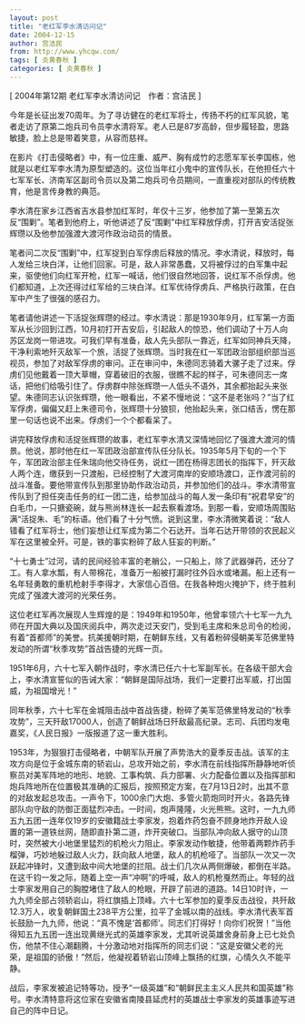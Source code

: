 ```yaml
---
layout: post
title: "老红军李水清访问记"
date: 2004-12-15
author: 宫洁民
from: http://www.yhcqw.com/
tags: [ 炎黄春秋 ]
categories: [ 炎黄春秋 ]
---
```



[ 2004年第12期 老红军李水清访问记　作者：宫洁民 ]


今年是长征出发70周年。为了寻访健在的老红军将士，传扬不朽的红军风貌，笔者走访了原第二炮兵司令员李水清将军。老人已是87岁高龄，但步履轻盈，思路敏捷，脸上总是带着笑意，从容而慈祥。


在影片《打击侵略者》中，有一位庄重、威严、胸有成竹的志愿军军长李国栋，他就是以老红军李水清为原型塑造的。这位当年红小鬼中的宣传队长，在他担任六十七军军长、济南军区副司令员以及第二炮兵司令员期间，一直重视对部队的传统教育，他是言传身教的典范。


李水清在家乡江西省吉水县参加红军时，年仅十三岁，他参加了第一至第五次反“围剿”。笔者到他府上，听他讲述了反“围剿”中红军释放俘虏，打开吉安活捉张辉瓒以及他参加强渡大渡河作政治动员的情景。


笔者问二次反“围剿”中，红军捉到白军俘虏后释放的情况。李水清说，释放时，每人发给三块白洋，让他们回家。可是，敌人非常愚蠢，又将被俘过的白军集中起来，驱使他们向红军开枪，红军一喊话，他们很自然地回答，说红军不杀俘虏。他们都知道，上次还得过红军给的三块白洋。红军优待俘虏兵、严格执行政策，在白军中产生了很强的感召力。


笔者请他讲述一下活捉张辉瓒的经过。李水清说：那是1930年9月，红军第一方面军从长沙回到江西，10月初打开吉安后，引起敌人的惊恐，他们调动了十万人向苏区龙岗一带进攻。可我们早有准备，敌人先头部队一靠近，红军如同神兵天降，干净利索地歼灭敌军一个旅，活捉了张辉瓒。当时我在红一军团政治部组织部当巡视员，参加了对敌军俘虏的审问。正在审问中，朱德同志骑着大骡子走了过来。俘虏们见他戴着一顶大草帽，穿着破旧的衣服，很瞧不起的样子，可朱德同志一席话，把他们给吸引住了。俘虏群中除张辉瓒一人低头不语外，其余都抬起头来张望。朱德同志认识张辉瓒，他一眼看出，不紧不慢地说：“这不是老张吗？”当了红军俘虏，偏偏又赶上朱德司令，张辉瓒十分狼狈，他抬起头来，张口结舌，愣在那里一句话也说不出来。俘虏们一个个都看呆了。


讲完释放俘虏和活捉张辉瓒的故事，老红军李水清又深情地回忆了强渡大渡河的情景。他说，那时他在红一军团政治部宣传队任分队长。1935年5月下旬的一个下午，军团政治部主任朱瑞向他交待任务，说红一团在杨得志团长的指挥下，歼灭敌人两个连，缴获到一只渡船，已经控制了大渡河南岸的安顺场渡口，正作渡河前的战斗准备。要他带宣传队到那里协助作政治动员，并参加他们的战斗。李水清带宣传队到了担任突击任务的红一团二连，给参加战斗的每人发一条印有“祝君早安”的白毛巾，一只搪瓷碗，就与熊尚林连长一起去察看渡场。到那一看，安顺场周围贴满“活捉朱、毛”的标语。他们看了十分气愤。说到这里，李水清微笑着说：“敌人错看了红军将士，他们妄想让红军成为第二个石达开。当年石达开带领的农民起义军在这里被全歼。可是，铁的事实粉碎了敌人狂妄的判断。”


“十七勇士”过河，请的民间经验丰富的老艄公，一只船上，除了武器弹药，还分了工。有人拿水瓢，有人带棉花，准备万一船被打漏时往外舀水或堵漏。船上还有一名年轻勇敢的重机枪射手李得才，大家信心百倍。在我各种炮火掩护下，终于胜利完成了强渡大渡河的光荣任务。


这位老红军再次展现人生辉煌的是：1949年和1950年，他曾率领六十七军一九九师在开国大典以及国庆阅兵中，两次走过天安门，受到毛主席和朱总司令的检阅，有着“首都师”的美誉。抗美援朝时期，在朝鲜东线，又有着粉碎侵朝美军范佛里特发动的所谓“秋季攻势”首战告捷的光辉一页。


1951年6月，六十七军入朝作战时，李水清已任六十七军副军长。在各级干部大会上，李水清宣誓似的告诫大家：“朝鲜是国际战场，我们一定要打出军威，打出国威，为祖国增光！”


同年秋季，六十七军在金城阻击战中首战告捷，粉碎了美军范佛里特发动的“秋季攻势”，三天歼敌17000人，创造了朝鲜战场日歼敌最高纪录。志司、兵团均发电嘉奖，《人民日报》一版报道了这一重大胜利。


1953年，为狠狠打击侵略者，中朝军队开展了声势浩大的夏季反击战。该军的主攻方向是位于金城东南的轿岩山，总攻开始之前，李水清在前线指挥所静静地听侦察员对美军阵地的地形、地貌、工事构筑、兵力部署、火力配备位置以及指挥部和炮兵阵地所在位置极其准确的汇报后，按照预定方案，在7月13日2时，出其不意的对敌发起总攻击。一声令下，1000余门大炮、多管火箭炮同时开火，各路先锋部队向守敌的防御正面猛烈冲击。一时间，炮声隆隆，火光熊熊。这时，一九九师五九五团一连年仅19岁的安徽籍战士李家发，抱着炸药包奋不顾身地炸开敌人设置的第一道铁丝网，随即直扑第二道，炸开突破口。当部队冲向敌人据守的山顶时，突然被大小地堡里猛烈的机枪火力阻止。李家发动作敏捷，他带着两颗炸药手榴弹，巧妙地躲过敌人火力，跃向敌人地堡，敌人的机枪哑了。当部队一次又一次跃起冲锋时，又遭到敌中间大地堡的拦阻。战士们几次从两侧爆破，都倒在半路。在这千钧一发之际，随着上空一声“冲啊”的呼喊，敌人的机枪戛然而止。年轻的战士李家发用自己的胸膛堵住了敌人的枪眼，开辟了前进的道路。14日10时许，一九九师全部占领轿岩山，将红旗插上顶峰。六十七军参加的夏季反击战役，共歼敌12.3万人，收复朝鲜国土238平方公里，拉平了金城以南的战线。李水清代表军首长鼓励一九九师，他说：“真不愧是‘首都师’。同志们打得好！向你们祝贺！”当他得知五九五团一连出现黄继光式的英雄李家发，尤其听说英雄舍身前身上已七处负伤，他禁不住心潮翻腾，十分激动地对指挥所的同志们说：“这是安徽父老的光荣，是祖国的骄傲！”然后，他凝视着轿岩山顶峰上飘扬的红旗，心情久久不能平静。


战后，李家发被追记特等功，授予“一级英雄”和“朝鲜民主主义人民共和国英雄”称号。李水清特意将这位家在安徽省南陵县延虎村的英雄战士李家发的英雄事迹写进自己的阵中日记。


